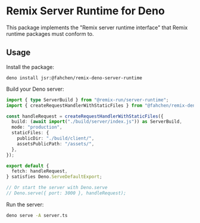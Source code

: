 # Remix Server Runtime for Deno

This package implements the "Remix server runtime interface" that Remix runtime packages must conform to.

## Usage

Install the package:
```
deno install jsr:@fahchen/remix-deno-server-runtime
```

Build your Deno server:
```typescript
import { type ServerBuild } from "@remix-run/server-runtime";
import { createRequestHandlerWithStaticFiles } from "@fahchen/remix-deno-server-runtime";

const handleRequest = createRequestHandlerWithStaticFiles({
  build: (await import("./build/server/index.js")) as ServerBuild,
  mode: "production",
  staticFiles: {
    publicDir: "./build/client/",
    assetsPublicPath: "/assets/",
  },
});

export default {
  fetch: handleRequest,
} satisfies Deno.ServeDefaultExport;

// Or start the server with Deno.serve
// Deno.serve({ port: 3000 }, handleRequest);
```

Run the server:
```bash
deno serve -A server.ts
```
